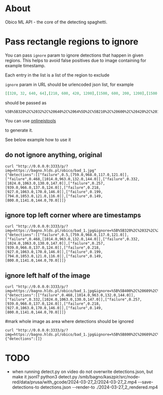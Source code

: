 
# About

Obico ML API - the core of the detecting spaghetti.

# Pass rectangle regions to ignore

You can pass `ignore` param to ignore detections that happen in given regions.
This helps to avoid false positives due to image containing for example timestamp.

Each entry in the list is a list of the region to exclude

`ignore` param in  URL should be urlencoded json list, for example

```json
[[320, 32, 640, 64],[210, 600, 420, 1200],[1500, 600, 200, 1200],[1500, 600, 198, 1200]]
```

should be passed as

```text
%5B%5B320%2C%2032%2C%20640%2C%2064%5D%2C%5B210%2C%20600%2C%20420%2C%201200%5D%2C%5B1500%2C%20600%2C%20200%2C%201200%5D%2C%5B1500%2C%20600%2C%20198%2C%201200%5D%5D
```

You can use [onlinejstools](https://onlinejsontools.com/url-encode-json)

to generate it.

See below example how to use it

## do not ignore anything, original

```shell
curl "http://0.0.0.0:3333/p/?img=https://bagno.hlds.pl/obico/bad_1.jpg"
{"detections":[["failure",0.5,[759.0,968.0,117.0,121.0]],["failure",0.468,[1014.0,963.0,132.0,144.0]],["failure",0.332,[1024.0,1063.0,130.0,147.0]],["failure",0.257,[939.0,966.0,137.0,124.0]],["failure",0.218,[927.0,1063.0,170.0,146.0]],["failure",0.199,[794.0,1053.0,121.0,116.0]],["failure",0.149,[800.0,1141.0,144.0,70.0]]]}
```

## ignore top left corner where are timestamps

```shell
curl "http://0.0.0.0:3333/p/?img=https://bagno.hlds.pl/obico/bad_1.jpg&ignore=%5B%5B320%2C%2032%2C%20640%2C%2064%5D%5D"
{"detections":[["failure",0.5,[759.0,968.0,117.0,121.0]],["failure",0.468,[1014.0,963.0,132.0,144.0]],["failure",0.332,[1024.0,1063.0,130.0,147.0]],["failure",0.257,[939.0,966.0,137.0,124.0]],["failure",0.218,[927.0,1063.0,170.0,146.0]],["failure",0.199,[794.0,1053.0,121.0,116.0]],["failure",0.149,[800.0,1141.0,144.0,70.0]]]}
```

## ignore left half of the image

```shell
curl "http://0.0.0.0:3333/p/?img=https://bagno.hlds.pl/obico/bad_1.jpg&ignore=%5B%5B400%2C%20609%2C%20800%2C%201200%5D%5D"
{"detections":[["failure",0.468,[1014.0,963.0,132.0,144.0]],["failure",0.332,[1024.0,1063.0,130.0,147.0]],["failure",0.257,[939.0,966.0,137.0,124.0]],["failure",0.218,[927.0,1063.0,170.0,146.0]],["failure",0.149,[800.0,1141.0,144.0,70.0]]]}
```

#mark whole image as area where detections should be ignored
```shell
curl "http://0.0.0.0:3333/p/?img=https://bagno.hlds.pl/obico/bad_1.jpg&ignore=%5B%5B800%2C%20609%2C%201600%2C%201200%5D%5D"
{"detections":[]}
```

# TODO

- when running detect.py on video do not overwrite detections.json, but make it jsonl?
    python3 detect.py /smb/bagno/kaszpir/src/node-red/data/prusa/with_gcode/2024-03-27_2/2024-03-27_2.mp4 --save-detections-to detections.json --render-to ./2024-03-27_2_rendered.mp4
